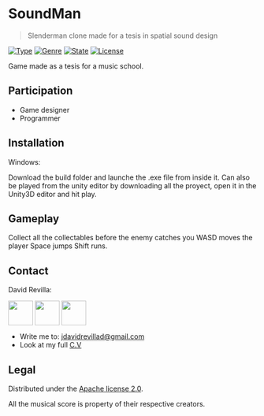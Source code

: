 # SoundMan
> Slenderman clone made for a tesis in spatial sound design

[![Type](https://img.shields.io/badge/Type-Videogame-945C1D.svg)](https://github.com/ZLTM/Taki)
[![Genre](https://img.shields.io/badge/Genre-Horror-DDA76A.svg)](https://packagist.org/packages/phpunit/phpunit)
[![State](https://img.shields.io/badge/State-In%20progress-2C834F.svg)](https://packagist.org/packages/phpunit/phpunit)
[![License](https://img.shields.io/badge/License-Apache%202--0-343E7D.svg)](https://packagist.org/packages/phpunit/phpunit)


Game made as a tesis for a music school.

## Participation

* Game designer
* Programmer

## Installation

Windows:

Download the build folder and launche the .exe file from inside it.
Can also be played from the unity editor by downloading all the proyect, open it in the Unity3D editor and hit play.

## Gameplay

Collect all the collectables before the enemy catches you
WASD moves the player
Space jumps
Shift runs.

## Contact

David Revilla:

<a href="https://twitter.com/ZLTM_david" target="_blank">
  <img width="50" height="50" border="0" align="center"  src="twitter-logo.jpg"></a>
<a href="https://www.linkedin.com/in/zolutr/" target="_blank">
  <img width="50" height="50" border="0" align="center"  src="linkedin-logo.png"></a>
  <a href="https://codepen.io/zltm/pen/gXbZbJ" target="_blank">
  <img width="50" height="50" border="0" align="center"  src="codepen-logo.png"></a>

* Write me to: jdavidrevillad@gmail.com
* Look at my full [C.V](https://drive.google.com/drive/folders/0B9XODKe51qg8aFFXRE9aNE15QWc?usp=sharing)


## Legal

Distributed under the [Apache license 2.0](https://choosealicense.com/licenses/apache-2.0/). 

All the musical score is property of their respective creators.
